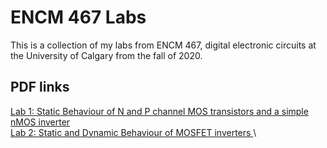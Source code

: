 # ENCM 467 Labs
This is a collection of my labs from ENCM 467, digital electronic
circuits at the University of Calgary from the fall of 2020.

## PDF links
[
Lab 1: Static Behaviour of N and P channel MOS transistors and a simple
nMOS inverter
](lab1/smit_andreas_lab1_ENCM467.pdf)\
[
Lab 2: Static and Dynamic Behaviour of MOSFET inverters
](lab2/smit_andreas_lab2_ENCM467.pdf)\

